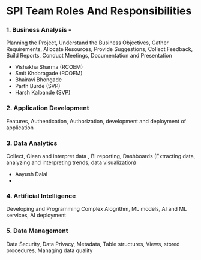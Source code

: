 # SPI Team Roles And Responsibilities

### 1. Business Analysis - 
   Planning the Project, Understand the Business Objectives, Gather Requirements, Allocate Resources, Provide Suggestions, Collect Feedback, Build Reports, Conduct Meetings, Documentation and Presentation 
- Vishakha Sharma (RCOEM)
- Smit Khobragade (RCOEM)
- Bhairavi Bhongade
- Parth Burde (SVP)
- Harsh Kalbande (SVP)





### 2. Application Development
   Features, Authentication, Authorization, development and deployment of application





### 3. Data Analytics
   Collect, Clean and interpret data , BI reporting, Dashboards 
    (Extracting data, analyzing and interpreting trends, data visualization)
- Aayush Dalal
- 
    






### 4. Artificial Intelligence
   Developing and Programming Complex Alogrithm, ML models, AI and ML services, AI deployment 




### 5. Data Management
   Data Security, Data Privacy, Metadata, Table structures, Views, stored procedures, Managing data quality





